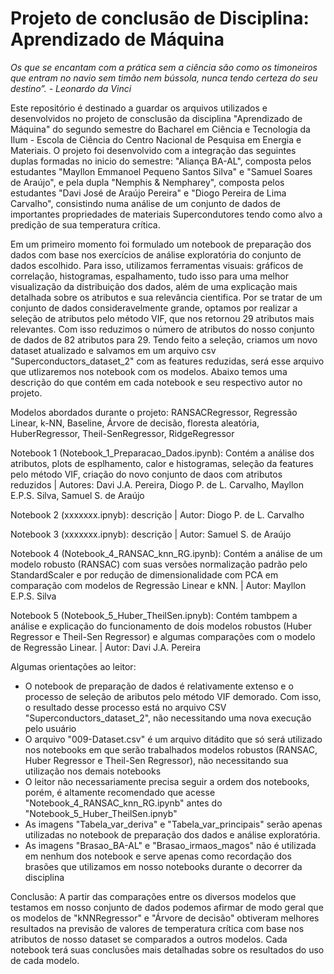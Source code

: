 # Projeto de conclusão de Disciplina: Aprendizado de Máquina

*Os que se encantam com a prática sem a ciência são como os timoneiros que entram no navio sem timão nem bússola, nunca tendo certeza do seu destino”. - Leonardo da Vinci*

Este repositório é destinado a guardar os arquivos utilizados e desenvolvidos no projeto de consclusão da disciplina "Aprendizado de Máquina" do segundo semestre do Bacharel em Ciência e Tecnologia da Ilum - Escola de Ciência do Centro Nacional de Pesquisa em Energia e Materiais. O projeto foi desenvolvido com a integração das seguintes duplas formadas no inicio do semestre: "Aliança BA-AL", composta pelos estudantes "Mayllon Emmanoel Pequeno Santos Silva" e "Samuel Soares de Araújo", e pela dupla "Nemphis & Nempharey", composta pelos estudantes "Davi José de Araújo Pereira" e "Diogo Pereira de Lima Carvalho", consistindo numa análise de um conjunto de dados de importantes propriedades de materiais Supercondutores tendo como alvo a predição de sua temperatura crítica.

Em um primeiro momento foi formulado um notebook de preparação dos dados com base nos exercícios de análise exploratória do conjunto de dados escolhido. Para isso, utilizamos ferramentas visuais: gráficos de correlação, histogramas, espalhamento, tudo isso para uma melhor visualização da distribuição dos dados, além de uma explicação mais detalhada sobre os atributos e sua relevância cientifica. Por se tratar de um conjunto de dados consideravelmente grande, optamos por realizar a seleção de atributos pelo método VIF, que nos retornou 29 atributos mais relevantes. Com isso reduzimos o número de atributos do nosso conjunto de dados de 82 atributos para 29. Tendo feito a seleção, criamos um novo dataset atualizado e salvamos em um arquivo csv "Superconductors_dataset_2" com as features reduzidas, será esse arquivo que utlizaremos nos notebook com os modelos. Abaixo temos uma descrição do que contém em cada notebook e seu respectivo autor no projeto.

Modelos abordados durante o projeto: RANSACRegressor, Regressão Linear, k-NN, Baseline, Árvore de decisão, floresta aleatória, HuberRegressor, Theil-SenRegressor, RidgeRegressor

Notebook 1 (Notebook_1_Preparacao_Dados.ipynb): Contém a análise dos atributos, plots de esplhamento, calor e histogramas, seleção da features pelo método VIF, criação do novo conjunto de daos com atributos reduzidos |
Autores: Davi J.A. Pereira, Diogo P. de L. Carvalho, Mayllon E.P.S. Silva, Samuel S. de Araújo

Notebook 2 (xxxxxxx.ipnyb): descrição |
Autor: Diogo P. de L. Carvalho

Notebook 3 (xxxxxxx.ipnyb): descrição |
Autor: Samuel S. de Araújo

Notebook 4 (Notebook_4_RANSAC_knn_RG.ipynb): Contém a análise de um modelo robusto (RANSAC) com suas versões normalização padrão pelo StandardScaler e por redução de dimensionalidade com PCA em comparação com modelos de Regressão Linear e kNN. |
Autor: Mayllon E.P.S. Silva

Notebook 5 (Notebook_5_Huber_TheilSen.ipnyb): Contém tambpem a análise e explicação do funcionamento de dois modelos robustos (Huber Regressor e Theil-Sen Regressor) e algumas comparações com o modelo de Regressão Linear. |
Autor: Davi J.A. Pereira

Algumas orientações ao leitor:
<ul>
  <li>O notebook de preparação de dados é relativamente extenso e o processo de seleção de aributos pelo método VIF demorado. Com isso, o resultado desse processo está no arquivo CSV "Superconductors_dataset_2", não necessitando uma nova execução pelo usuário </li>
  <li>O arquivo "009-Dataset.csv" é um arquivo ditádito que só será utilizado nos notebooks em que serão trabalhados modelos robustos (RANSAC, Huber Regressor e Theil-Sen Regressor), não necessitando sua utilização nos demais notebooks </li>
  <li> O leitor não necessariamente precisa seguir a ordem dos notebooks, porém, é altamente recomendado que acesse "Notebook_4_RANSAC_knn_RG.ipynb" antes do "Notebook_5_Huber_TheilSen.ipnyb"</li>
  <li> As imagens "Tabela_var_deriva" e "Tabela_var_principais" serão apenas utilizadas no notebook de preparação dos dados e análise exploratória.</li>
  <li> As imagens "Brasao_BA-AL" e "Brasao_irmaos_magos" não é utilizada em nenhum dos notebook e serve apenas como recordação dos brasões que utilizamos em nosso notebooks durante o decorrer da disciplina</li>
</ul>

Conclusão:
A partir das comparações entre os diversos modelos que testamos em nosso conjunto de dados podemos afirmar de modo geral que os modelos de "kNNRegressor" e "Árvore de decisão" obtiveram melhores resultados na previsão de valores de temperatura crítica com base nos atributos de nosso dataset se comparados a outros modelos. Cada notebook terá suas conclusões mais detalhadas sobre os resultados do uso de cada modelo.
